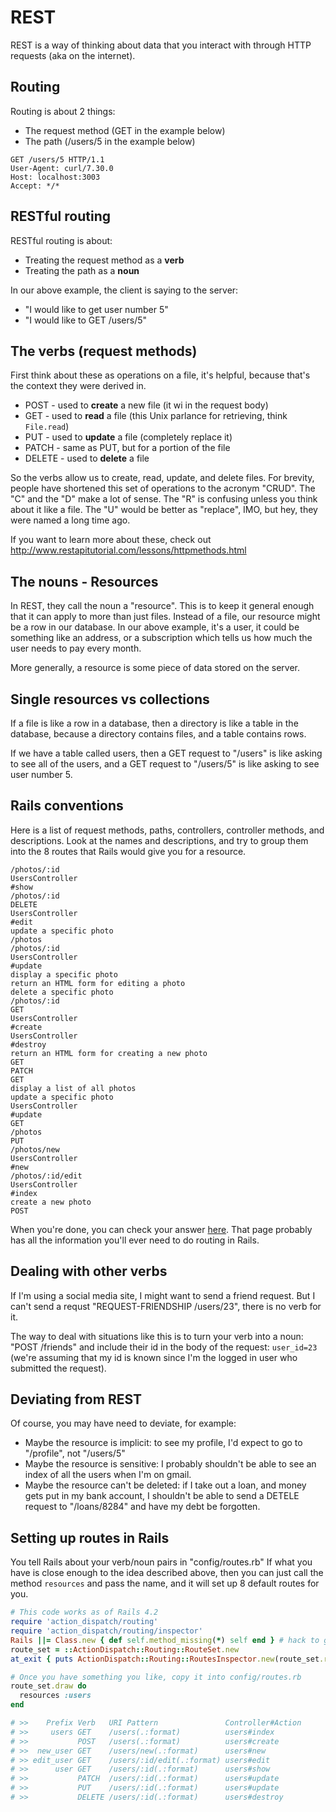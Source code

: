 REST
====

REST is a way of thinking about data
that you interact with through HTTP requests
(aka on the internet).


Routing
-------

Routing is about 2 things:

* The request method (GET in the example below)
* The path (/users/5 in the example below)

```
GET /users/5 HTTP/1.1
User-Agent: curl/7.30.0
Host: localhost:3003
Accept: */*

```


RESTful routing
---------------

RESTful routing is about:

* Treating the request method as a **verb**
* Treating the path as a **noun**

In our above example, the client is saying to the server:

* "I would like to get user number 5"
* "I would like to GET /users/5"


The verbs (request methods)
---------------------------

First think about these as operations on a file,
it's helpful, because that's the context they were derived in.

* POST - used to **create** a new file (it wi in the request body)
* GET - used to **read** a file (this Unix parlance for retrieving, think `File.read`)
* PUT -  used to **update** a file (completely replace it)
* PATCH - same as PUT, but for a portion of the file
* DELETE - used to **delete** a file

So the verbs allow us to create, read, update, and delete files.
For brevity, people have shortened this set of operations to the
acronym "CRUD". The "C" and the "D" make a lot of sense.
The "R" is confusing unless you think about it like a file.
The "U" would be better as "replace", IMO, but hey,
they were named a long time ago.

If you want to learn more about these, check out
http://www.restapitutorial.com/lessons/httpmethods.html


The nouns - Resources
---------------------

In REST, they call the noun a "resource".
This is to keep it general enough that it can apply to more than just files.
Instead of a file, our resource might be a row in our database.
In our above example, it's a user, it could be something like an
address, or a subscription which tells us how much the user needs to pay
every month.

More generally, a resource is some piece of data stored on the server.


Single resources vs collections
-------------------------------

If a file is like a row in a database, then a directory
is like a table in the database, because a directory contains files,
and a table contains rows.

If we have a table called users, then a GET request to "/users"
is like asking to see all of the users, and a GET request to "/users/5"
is like asking to see user number 5.


Rails conventions
-----------------

Here is a list of request methods,
paths, controllers, controller methods, and descriptions.
Look at the names and descriptions, and try to group them
into the 8 routes that Rails would give you for a resource.

```
/photos/:id
UsersController
#show
/photos/:id
DELETE
UsersController
#edit
update a specific photo
/photos
/photos/:id
UsersController
#update
display a specific photo
return an HTML form for editing a photo
delete a specific photo
/photos/:id
GET
UsersController
#create
UsersController
#destroy
return an HTML form for creating a new photo
GET
PATCH
GET
display a list of all photos
update a specific photo
UsersController
#update
GET
/photos
PUT
/photos/new
UsersController
#new
/photos/:id/edit
UsersController
#index
create a new photo
POST
```

When you're done, you can check your answer
[here](http://guides.rubyonrails.org/routing.html#crud-verbs-and-actions).
That page probably has all the information you'll ever need
to do routing in Rails.


Dealing with other verbs
------------------------

If I'm using a social media site, I might want to send a friend request.
But I can't send a requst "REQUEST-FRIENDSHIP /users/23",
there is no verb for it.

The way to deal with situations like this is to turn your verb into a noun:
"POST /friends" and include their id in the body of the request: `user_id=23`
(we're assuming that my id is known since I'm the logged in user who
submitted the request).


Deviating from REST
-------------------

Of course, you may have need to deviate, for example:

* Maybe the resource is implicit:
  to see my profile, I'd expect to go to "/profile", not "/users/5"
* Maybe the resource is sensitive:
  I probably shouldn't be able to see an index of all the users when
  I'm on gmail.
* Maybe the resource can't be deleted:
  if I take out a loan, and money gets put in my bank account,
  I shouldn't be able to send a DETELE request to "/loans/8284"
  and have my debt be forgotten.


Setting up routes in Rails
--------------------------

You tell Rails about your verb/noun pairs in "config/routes.rb"
If what you have is close enough to the idea described above,
then you can just call the method `resources` and pass the name,
and it will set up 8 default routes for you.

```ruby
# This code works as of Rails 4.2
require 'action_dispatch/routing'
require 'action_dispatch/routing/inspector'
Rails ||= Class.new { def self.method_missing(*) self end } # hack to get around router coupling
route_set = ::ActionDispatch::Routing::RouteSet.new
at_exit { puts ActionDispatch::Routing::RoutesInspector.new(route_set.routes).format(ActionDispatch::Routing::ConsoleFormatter.new).lines.map(&:chomp) }

# Once you have something you like, copy it into config/routes.rb
route_set.draw do
  resources :users
end

# >>    Prefix Verb   URI Pattern               Controller#Action
# >>     users GET    /users(.:format)          users#index
# >>           POST   /users(.:format)          users#create
# >>  new_user GET    /users/new(.:format)      users#new
# >> edit_user GET    /users/:id/edit(.:format) users#edit
# >>      user GET    /users/:id(.:format)      users#show
# >>           PATCH  /users/:id(.:format)      users#update
# >>           PUT    /users/:id(.:format)      users#update
# >>           DELETE /users/:id(.:format)      users#destroy
```
